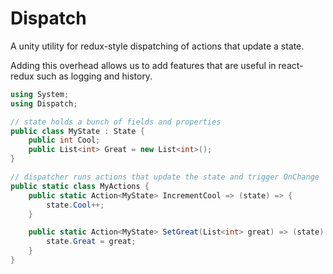 # Dispatch

A unity utility for redux-style dispatching of actions that update a state.

Adding this overhead allows us to add features that are useful in react-redux such as logging and history.

```csharp
using System;
using Dispatch;

// state holds a bunch of fields and properties
public class MyState : State {
	public int Cool;
	public List<int> Great = new List<int>();
}

// dispatcher runs actions that update the state and trigger OnChange
public static class MyActions {
	public static Action<MyState> IncrementCool => (state) => {
		state.Cool++;
	}

	public static Action<MyState> SetGreat(List<int> great) => (state) => {
		state.Great = great;
	}
}
```